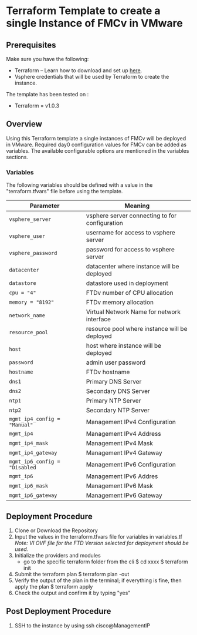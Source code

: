 # Terraform Template to create a single Instance of FMCv in VMware

## Prerequisites

Make sure you have the following:

- Terraform – Learn how to download and set up [here](https://learn.hashicorp.com/terraform/getting-started/install.html).
- Vsphere credentials that will be used by Terraform to create the instance.


The template has been tested on :
- Terraform = v1.0.3

## Overview

Using this Terraform template a single instances of FMCv will be deployed in VMware.
Required day0 configuration values for FMCv can be added as variables. The available configurable options are mentioned in the variables sections.

### Variables

The following variables should be defined with a value in the "terraform.tfvars" file before using the template. 

| Parameter | Meaning |
| --- | --- |
| `vsphere_server` | vsphere server connecting to for configuration |
| `vsphere_user` | username for access to vsphere server |
| `vsphere_password` | password for access to vsphere server |
| `datacenter` | datacenter where instance will be deployed |
| `datastore` | datastore used in deployment |
| `cpu = "4"` | FTDv number of CPU allocation |
| `memory = "8192"` | FTDv memory allocation |
| `network_name` | Virtual Network Name for network interface |
| `resource_pool` | resource pool where instance will be deployed |
| `host` | host where instance will be deployed |
| `password` | admin user password |
| `hostname` | FTDv hostname |
| `dns1` | Primary DNS Server |
| `dns2` | Secondary DNS Server |
| `ntp1` | Primary NTP Server |
| `ntp2` | Secondary NTP Server |
| `mgmt_ip4_config = "Manual"` | Management IPv4 Configuration |
| `mgmt_ip4` | Management IPv4 Address |
| `mgmt_ip4_mask` | Management IPv4 Mask |
| `mgmt_ip4_gateway` | Management IPv4 Gateway |
| `mgmt_ip6_config = "Disabled` | Management IPv6 Configuration | 
| `mgmt_ip6` | Management IPv6 Addres  |
| `mgmt_ip6_mask` | Management IPv6 Mask |
| `mgmt_ip6_gateway` | Management IPv6 Gateway |


## Deployment Procedure

1) Clone or Download the Repository 
2) Input the values in the terraform.tfvars file for variables in variables.tf 
   *Note: VI OVF file for the FTD Version selected for deployment should be used.*
4) Initialize the providers and modules
     - go to the specific terraform folder from the cli 
        $ cd xxxx
        $ terraform init 
4) Submit the terraform plan 
    $ terraform plan -out <filename>
5) Verify the output of the plan in the terminal; if everything is fine, then apply the plan 
    $ terraform apply <out filename generated earlier>
6) Check the output and confirm it by typing "yes"

## Post Deployment Procedure

1) SSH to the instance by using ssh cisco@ManagementIP
